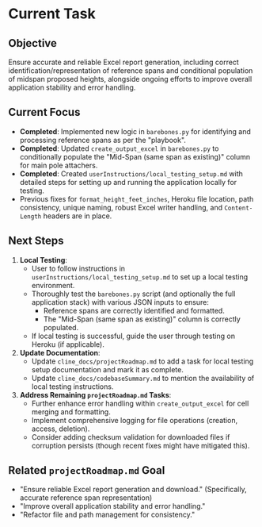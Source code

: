 # Current Task

## Objective
Ensure accurate and reliable Excel report generation, including correct identification/representation of reference spans and conditional population of midspan proposed heights, alongside ongoing efforts to improve overall application stability and error handling.

## Current Focus
- **Completed**: Implemented new logic in `barebones.py` for identifying and processing reference spans as per the "playbook".
- **Completed**: Updated `create_output_excel` in `barebones.py` to conditionally populate the "Mid-Span (same span as existing)" column for main pole attachers.
- **Completed**: Created `userInstructions/local_testing_setup.md` with detailed steps for setting up and running the application locally for testing.
- Previous fixes for `format_height_feet_inches`, Heroku file location, path consistency, unique naming, robust Excel writer handling, and `Content-Length` headers are in place.

## Next Steps
1.  **Local Testing**:
    *   User to follow instructions in `userInstructions/local_testing_setup.md` to set up a local testing environment.
    *   Thoroughly test the `barebones.py` script (and optionally the full application stack) with various JSON inputs to ensure:
        *   Reference spans are correctly identified and formatted.
        *   The "Mid-Span (same span as existing)" column is correctly populated.
    *   If local testing is successful, guide the user through testing on Heroku (if applicable).
2.  **Update Documentation**:
    *   Update `cline_docs/projectRoadmap.md` to add a task for local testing setup documentation and mark it as complete.
    *   Update `cline_docs/codebaseSummary.md` to mention the availability of local testing instructions.
3.  **Address Remaining `projectRoadmap.md` Tasks**:
    *   Further enhance error handling within `create_output_excel` for cell merging and formatting.
    *   Implement comprehensive logging for file operations (creation, access, deletion).
    *   Consider adding checksum validation for downloaded files if corruption persists (though recent fixes might have mitigated this).

## Related `projectRoadmap.md` Goal
- "Ensure reliable Excel report generation and download." (Specifically, accurate reference span representation)
- "Improve overall application stability and error handling."
- "Refactor file and path management for consistency."

